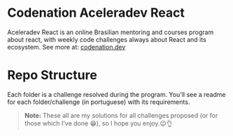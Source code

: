 # Codenation Aceleradev React

Aceleradev React is an online Brasilian mentoring and courses program about react, with weekly code challenges always about React and its ecosystem. See more at: [codenation.dev](https://codenation.dev/)

# Repo Structure

Each folder is a challenge resolved during the program. You'll see a readme for each folder/challenge (in portuguese) with its requirements.
> **Note:** These all are my solutions for all challenges proposed (or for those which I've done :grin:), so I hope you enjoy.:wink::ok_hand: